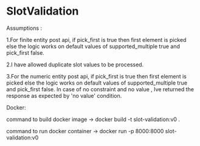 # SlotValidation

Assumptions : 

1.For finite entity post api, if pick_first is true then first element is picked else the logic works on default values of supported_multiple true and pick_first false.

2.I have allowed duplicate slot values to be processed.

3.For the numeric entity post api, if pick_first is true then first element is picked else the logic works on default values of supported_multiple true and pick_first false. In case of no constraint and no value , Ive returned the response as expected by 'no value' condition.

Docker:

command to build docker image -> docker build -t slot-validation:v0 .

command to run docker container -> docker run -p 8000:8000 slot-validation:v0 
